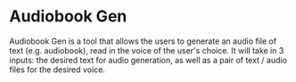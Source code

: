 Audiobook Gen
=============

Audiobook Gen is a tool that allows the users to generate an audio file of text (e.g. audiobook), read in the voice of the user's choice. It will take in 3 inputs: the desired text for audio generation, as well as a pair of text / audio files for the desired voice.